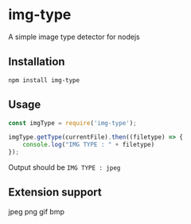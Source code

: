 # img-type
A simple image type detector for nodejs

## Installation
`npm install img-type`

## Usage

```js
const imgType = require('img-type');

imgType.getType(currentFile).then((filetype) => {
    console.log("IMG TYPE : " + filetype)
});
```

Output should be `IMG TYPE : jpeg`

## Extension support
jpeg
png
gif
bmp